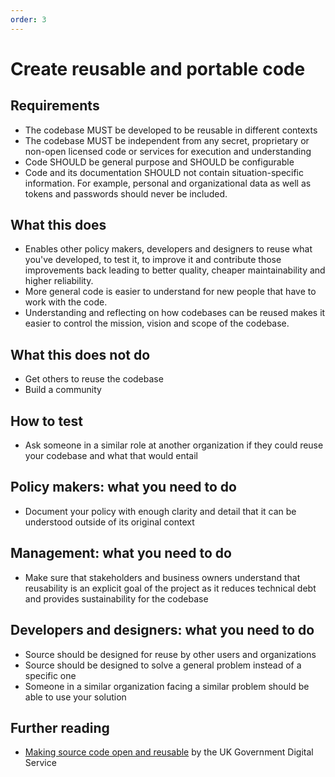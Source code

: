 ```yaml
---
order: 3
---
```


# Create reusable and portable code

## Requirements

* The codebase MUST be developed to be reusable in different contexts
* The codebase MUST be independent from any secret, proprietary or non-open licensed code or services for execution and understanding
* Code SHOULD be general purpose and SHOULD be configurable
* Code and its documentation SHOULD not contain situation-specific information. For example, personal and organizational data as well as tokens and passwords should never be included.


## What this does

* Enables other policy makers, developers and designers to reuse what you've developed, to test it, to improve it and contribute those improvements back leading to better quality, cheaper maintainability and higher reliability.
* More general code is easier to understand for new people that have to work with the code.
* Understanding and reflecting on how codebases can be reused makes it easier to control the mission, vision and scope of the codebase.

## What this does not do

* Get others to reuse the codebase
* Build a community

## How to test

* Ask someone in a similar role at another organization if they could reuse your codebase and what that would entail

## Policy makers: what you need to do

* Document your policy with enough clarity and detail that it can be understood outside of its original context

## Management: what you need to do

* Make sure that stakeholders and business owners understand that reusability is an explicit goal of the project as it reduces technical debt and provides sustainability for the codebase

## Developers and designers: what you need to do

* Source should be designed for reuse by other users and organizations
* Source should be designed to solve a general problem instead of a specific one
* Someone in a similar organization facing a similar problem should be able to use your solution

## Further reading
* [Making source code open and reusable](https://www.gov.uk/service-manual/technology/making-source-code-open-and-reusable) by the UK Government Digital Service
